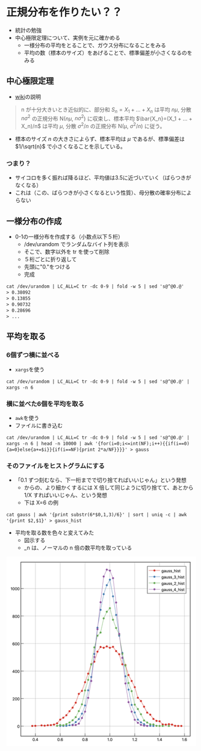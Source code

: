 # 正規分布を作りたい？？
- 統計の勉強
- 中心極限定理について、実例を元に確かめる
    - 一様分布の平均をとることで、ガウス分布になることをみる
    - 平均の数（標本のサイズ）をあげることで、標準偏差が小さくなるのをみる

## 中心極限定理
- [wiki](https://ja.wikipedia.org/wiki/%E4%B8%AD%E5%BF%83%E6%A5%B5%E9%99%90%E5%AE%9A%E7%90%86)の説明
> n が十分大きいとき近似的に、部分和 $S_n = X_1 + … + X_n$ は平均 $n\mu$, 分散 $n\sigma^2$ の正規分布 N($n\mu$, $n\sigma^2$) に収束し、標本平均 $\bar{X_n}=(X_1 + … + X_n)/n$ は平均 $\mu$, 分散 $\sigma^2/n$ の正規分布 N(μ, $\sigma^2/n$) に従う。

- 標本のサイズ $n$ の大きさによらず、標本平均は $\mu$ であるが、標準偏差は $1/\sqrt{n}$ で小さくなることを示している。

### つまり？
- サイコロを多く振れば降るほど、平均値は3.5に近づいていく（ばらつきがなくなる）
- これは（この、ばらつきが小さくなるという性質）、母分散の確率分布によらない

## 一様分布の作成
- 0-1の一様分布を作成する（小数点以下５桁）
    - /dev/urandom でランダムなバイト列を表示
    - そこで、数字以外を tr を使って削除
    - ５桁ごとに折り返して
    - 先頭に"0."をつける
    - 完成
```
cat /dev/urandom | LC_ALL=C tr -dc 0-9 | fold -w 5 | sed 's@^@0.@' 
> 0.38092
> 0.13855
> 0.90732
> 0.28696
> ...
```

## 平均を取る

### 6個ずつ横に並べる
- `xargs`を使う
```
cat /dev/urandom | LC_ALL=C tr -dc 0-9 | fold -w 5 | sed 's@^@0.@' | xargs -n 6
```

### 横に並べた6個を平均を取る
- `awk`を使う
- ファイルに書き込む
```
cat /dev/urandom | LC_ALL=C tr -dc 0-9 | fold -w 5 | sed 's@^@0.@' | xargs -n 6 | head -n 10000 | awk '{for(i=0;i<=int(NF);i++){{if(i==0){a=0}else{a+=$i}}{if(i==NF){print 2*a/NF}}}}' > gauss
```

### そのファイルをヒストグラムにする
- 「0.1 ずつ刻むなら、下一桁までで切り捨てればいいじゃん」という発想
    - からの、より細かくするには X 倍して同じように切り捨てて、あとから 1/X すればいいじゃん、という発想
    - 下は X=6 の例
```
cat gauss | awk '{print substr(6*$0,1,3)/6}' | sort | uniq -c | awk '{print $2,$1}' > gauss_hist
```

- 平均を取る数を色々と変えてみた
    - 図示する
    - _n は、ノーマルの n 倍の数平均を取っている

![gauss](./gaus.png)


